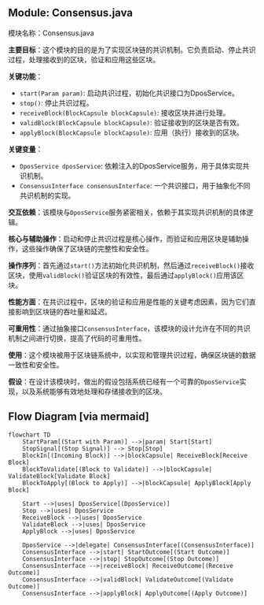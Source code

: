 ## Module: Consensus.java
模块名称：Consensus.java

**主要目标**：这个模块的目的是为了实现区块链的共识机制。它负责启动、停止共识过程，处理接收到的区块，验证和应用这些区块。

**关键功能**：
- `start(Param param)`: 启动共识过程，初始化共识接口为DposService。
- `stop()`: 停止共识过程。
- `receiveBlock(BlockCapsule blockCapsule)`: 接收区块并进行处理。
- `validBlock(BlockCapsule blockCapsule)`: 验证接收到的区块是否有效。
- `applyBlock(BlockCapsule blockCapsule)`: 应用（执行）接收到的区块。

**关键变量**：
- `DposService dposService`: 依赖注入的DposService服务，用于具体实现共识机制。
- `ConsensusInterface consensusInterface`: 一个共识接口，用于抽象化不同共识机制的实现。

**交互依赖**：该模块与`DposService`服务紧密相关，依赖于其实现共识机制的具体逻辑。

**核心与辅助操作**：启动和停止共识过程是核心操作，而验证和应用区块是辅助操作，这些操作确保了区块链的完整性和安全性。

**操作序列**：首先通过`start()`方法初始化共识机制，然后通过`receiveBlock()`接收区块，使用`validBlock()`验证区块的有效性，最后通过`applyBlock()`应用该区块。

**性能方面**：在共识过程中，区块的验证和应用是性能的关键考虑因素，因为它们直接影响到区块链的吞吐量和延迟。

**可重用性**：通过抽象接口`ConsensusInterface`，该模块的设计允许在不同的共识机制之间进行切换，提高了代码的可重用性。

**使用**：这个模块被用于区块链系统中，以实现和管理共识过程，确保区块链的数据一致性和安全性。

**假设**：在设计该模块时，做出的假设包括系统已经有一个可靠的`DposService`实现，以及系统能够有效地处理和存储接收到的区块。
## Flow Diagram [via mermaid]
```mermaid
flowchart TD
    StartParam[(Start with Param)] -->|param| Start[Start]
    StopSignal[(Stop Signal)] --> Stop[Stop]
    BlockIn[(Incoming Block)] -->|blockCapsule| ReceiveBlock[Receive Block]
    BlockToValidate[(Block to Validate)] -->|blockCapsule| ValidateBlock[Validate Block]
    BlockToApply[(Block to Apply)] -->|blockCapsule| ApplyBlock[Apply Block]

    Start -->|uses| DposService[(DposService)]
    Stop -->|uses| DposService
    ReceiveBlock -->|uses| DposService
    ValidateBlock -->|uses| DposService
    ApplyBlock -->|uses| DposService

    DposService -->|delegate| ConsensusInterface[(ConsensusInterface)]
    ConsensusInterface -->|start| StartOutcome[(Start Outcome)]
    ConsensusInterface -->|stop| StopOutcome[(Stop Outcome)]
    ConsensusInterface -->|receiveBlock| ReceiveOutcome[(Receive Outcome)]
    ConsensusInterface -->|validBlock| ValidateOutcome[(Validate Outcome)]
    ConsensusInterface -->|applyBlock| ApplyOutcome[(Apply Outcome)]
```

